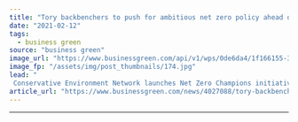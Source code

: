 ```yaml
---
title: "Tory backbenchers to push for ambitious net zero policy ahead of COP26"
date: "2021-02-12"
tags: 
  - business green
source: "business green"
image_url: "https://www.businessgreen.com/api/v1/wps/0de6da4/1f166155-3082-4bc5-a5c4-51e4a130844f/1/parliament-houses-of-185x114.jpg"
image_fp: "/assets/img/post_thumbnails/174.jpg"
lead: "
 Conservative Environment Network launches Net Zero Champions initiative backed by 25 MPs ..."
article_url: "https://www.businessgreen.com/news/4027088/tory-backbenchers-push-ambitious-net-zero-policy-ahead-cop26"
---
```


---
